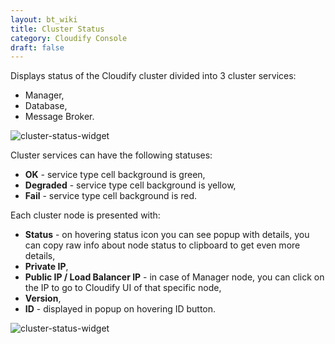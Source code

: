 ```yaml
---
layout: bt_wiki
title: Cluster Status
category: Cloudify Console
draft: false
---
```


Displays status of the Cloudify cluster divided into 3 cluster services: 

* Manager, 
* Database,
* Message Broker. 

![cluster-status-widget]( /images/ui/widgets/cluster-status.png )      

Cluster services can have the following statuses:

* **OK** - service type cell background is green,
* **Degraded** - service type cell background is yellow,
* **Fail** - service type cell background is red.

Each cluster node is presented with:

* **Status** - on hovering status icon you can see popup with details, you can copy raw info about node status to clipboard to get even more details,
* **Private IP**,
* **Public IP / Load Balancer IP** - in case of Manager node, you can click on the IP to go to Cloudify UI of that specific node,
* **Version**,
* **ID** - displayed in popup on hovering ID button.

![cluster-status-widget]( /images/ui/widgets/cluster-status-node-status.png )
